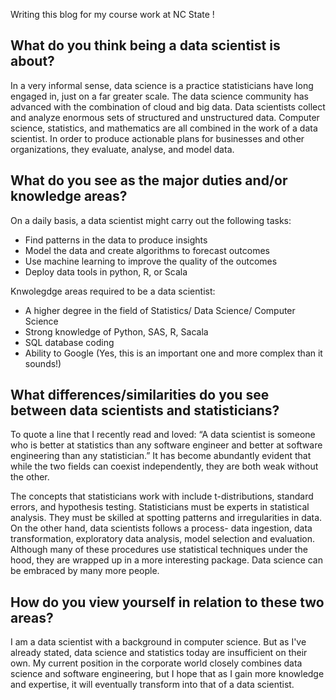 Writing this blog for my course work at NC State !

## What do you think being a data scientist is about?

In a very informal sense, data science is a practice statisticians have long engaged in, just on a far greater scale. The data science community has advanced with the combination of cloud and big data. Data scientists  collect and analyze enormous sets of structured and unstructured data. Computer science, statistics, and mathematics are all combined in the work of a data scientist. In order to produce actionable plans for businesses and other organizations, they evaluate, analyse, and model data.

##  What do you see as the major duties and/or knowledge areas?

On a daily basis, a data scientist might carry out the following tasks:
- Find patterns in the data to produce insights
- Model the data and create algorithms to forecast outcomes
- Use machine learning to improve the quality of the outcomes
- Deploy data tools in python, R, or Scala

Knwolegdge areas required to be a data scientist:
- A higher degree in the field of Statistics/ Data Science/ Computer Science
- Strong knowledge of Python, SAS, R, Sacala
- SQL database coding
- Ability to Google (Yes, this is an important one and more complex than it sounds!)

## What differences/similarities do you see between data scientists and statisticians?

To quote a line that I recently read and loved:
“A data scientist is someone who is better at statistics than any software engineer and better at software engineering than any statistician.” It has become abundantly evident that while the two fields can coexist independently, they are both weak without the other.

The concepts that statisticians work with include t-distributions, standard errors, and hypothesis testing. Statisticians must be experts in statistical analysis. They must be skilled at spotting patterns and irregularities in data.
On the other hand, data scientists follows a process- data ingestion, data transformation, exploratory data analysis, model selection and evaluation. Although many of these procedures use statistical techniques under the hood, they are wrapped up in a more interesting package. Data science can be embraced by many more people.


## How do you view yourself in relation to these two areas?

I am a data scientist with a background in computer science. But as I've already stated, data science and statistics today are insufficient on their own. My current position in the corporate world closely combines data science and software engineering, but I hope that as I gain more knowledge and expertise, it will eventually transform into that of a data scientist.